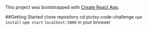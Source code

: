 This project was bootstrapped with [Create React App](https://github.com/facebookincubator/create-react-app).

##Getting Started
clone repository
cd pictsy-code-challenge
<code>npm install</code>
<code>npm start</code>
<code>localhost:3000</code> in  your browser
